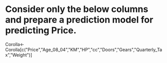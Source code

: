 # Consider only the below columns and prepare a prediction model for predicting Price.

Corolla<-Corolla[c("Price","Age_08_04","KM","HP","cc","Doors","Gears","Quarterly_Tax","Weight")]
